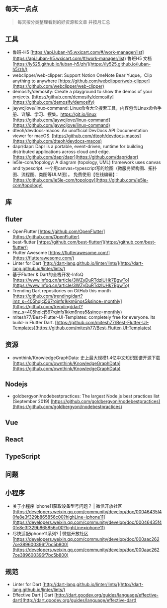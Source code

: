 每天一点点
---

> 每天按分类整理看到的好资源和文章
> 并按月汇总

## 工具
- 鲁班-H5 [https://api.luban-h5.wxjcart.com/#/work-manager/list](https://api.luban-h5.wxjcart.com/#/work-manager/list) 鲁班H5 文档 [https://ly525.github.io/luban-h5/zh/](https://ly525.github.io/luban-h5/zh/)
- webclipper/web-clipper: Support Notion OneNote Bear Yuque。Clip anything to anywhere [https://github.com/webclipper/web-clipper](https://github.com/webclipper/web-clipper)
- demosify/demosify: Create a playground to show the demos of your projects. [https://github.com/demosify/demosify](https://github.com/demosify/demosify)
- jaywcjlove/linux-command: Linux命令大全搜索工具，内容包含Linux命令手册、详解、学习、搜集。https://git.io/linux [https://github.com/jaywcjlove/linux-command](https://github.com/jaywcjlove/linux-command)
- dteoh/devdocs-macos: An unofficial DevDocs API Documentation viewer for macOS. [https://github.com/dteoh/devdocs-macos](https://github.com/dteoh/devdocs-macos)
- dapr/dapr: Dapr is a portable, event-driven, runtime for building distributed applications across cloud and edge. [https://github.com/dapr/dapr](https://github.com/dapr/dapr)
- le5le-com/topology: A diagram (topology, UML) framework uses canvas and typescript. 一个用canvas+typescript写的绘图（微服务架构图、拓扑图、流程图、类图等ULM图）。 免费使用【在线编辑】： [https://github.com/le5le-com/topology](https://github.com/le5le-com/topology)

## 库

## fluter
- OpenFlutter [https://github.com/OpenFlutter](https://github.com/OpenFlutter)
- best-flutter [https://github.com/best-flutter/](https://github.com/best-flutter/)
- Flutter Awesome [https://flutterawesome.com/](https://flutterawesome.com/)
- Linter for Dart [http://dart-lang.github.io/linter/lints/](http://dart-lang.github.io/linter/lints/)
- 基于Flutter & Dart的全栈开发-InfoQ [https://www.infoq.cn/article/3WZyDuRTdzIUHk7BgwTo](https://www.infoq.cn/article/3WZyDuRTdzIUHk7BgwTo)
- Trending Dart repositories on GitHub this month [https://github.com/trending/dart?imz_s=405hqlcj567rqinfs1kkm6nos5&since=monthly](https://github.com/trending/dart?imz_s=405hqlcj567rqinfs1kkm6nos5&since=monthly)
- mitesh77/Best-Flutter-UI-Templates: completely free for everyone. Its build-in Flutter Dart. [https://github.com/mitesh77/Best-Flutter-UI-Templates](https://github.com/mitesh77/Best-Flutter-UI-Templates)

## 资源
- ownthink/KnowledgeGraphData: 史上最大规模1.4亿中文知识图谱开源下载 [https://github.com/ownthink/KnowledgeGraphData](https://github.com/ownthink/KnowledgeGraphData)

## Nodejs
- goldbergyoni/nodebestpractices: The largest Node.js best practices list (September 2019) [https://github.com/goldbergyoni/nodebestpractices](https://github.com/goldbergyoni/nodebestpractices)

## Vue

## React

## TypeScript

## 问题

## 小程序
- 关于小程序 iphone11获取设备型号问题？ | 微信开放社区 [https://developers.weixin.qq.com/community/develop/doc/00046435f40fe8e3f329b865856c00?highLine=iphone11](https://developers.weixin.qq.com/community/develop/doc/00046435f40fe8e3f329b865856c00?highLine=iphone11)
- 尽快适配iphone11系列? | 微信开放社区 [https://developers.weixin.qq.com/community/develop/doc/000aac2627ce389600396f7bc5b800](https://developers.weixin.qq.com/community/develop/doc/000aac2627ce389600396f7bc5b800)

## 规范
- Linter for Dart [http://dart-lang.github.io/linter/lints/](http://dart-lang.github.io/linter/lints/)
- Effective Dart | Dart [http://dart.goodev.org/guides/language/effective-dart](http://dart.goodev.org/guides/language/effective-dart)
